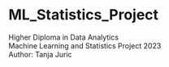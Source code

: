 # ML_Statistics_Project
Higher Diploma in Data Analytics  
Machine Learning and Statistics Project 2023  
Author: Tanja Juric
